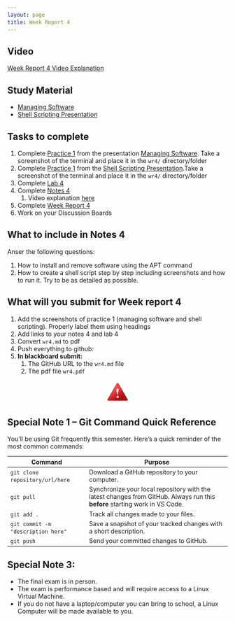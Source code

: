 ```yaml
---
layout: page
title: Week Report 4
---
```


## Video
[Week Report 4 Video Explanation](https://youtu.be/lY96atbH8mI)

## Study Material
* [Managing Software](https://docs.google.com/presentation/d/e/2PACX-1vSF-MLL-pMvSnYq71x9ZOUVNrJvwfL9ZMJSBEppKJfTUETA6AZgPA-Q6XcYCbok3MBGrfMD5llDMRci/pub?start=false&loop=false&delayms=3000)
* [Shell Scripting Presentation](https://docs.google.com/presentation/d/e/2PACX-1vSGaFVc1w27_WXIBJUGfPFjWB0nN3jL7jNFfCGuv3JaDI0DnS0OBPZnMvNPFzoRR58ClJikkDJFZwyf/pub?start=false&loop=false&delayms=3000&slide=id.p)

## Tasks to complete
1. Complete [Practice 1](https://docs.google.com/presentation/d/e/2PACX-1vSF-MLL-pMvSnYq71x9ZOUVNrJvwfL9ZMJSBEppKJfTUETA6AZgPA-Q6XcYCbok3MBGrfMD5llDMRci/pub?start=false&loop=false&delayms=3000&slide=id.g2b88a533c23_0_0) from the presentation [Managing Software](https://docs.google.com/presentation/d/e/2PACX-1vSF-MLL-pMvSnYq71x9ZOUVNrJvwfL9ZMJSBEppKJfTUETA6AZgPA-Q6XcYCbok3MBGrfMD5llDMRci/pub?start=false&loop=false&delayms=3000). Take a screenshot of the terminal and place it in the `wr4/` directory/folder
2. Complete [Practice 1](https://docs.google.com/presentation/d/e/2PACX-1vSGaFVc1w27_WXIBJUGfPFjWB0nN3jL7jNFfCGuv3JaDI0DnS0OBPZnMvNPFzoRR58ClJikkDJFZwyf/pub?start=false&loop=false&delayms=3000&slide=id.g3828ac9dff4_0_16) from the [Shell Scripting Presentation](https://docs.google.com/presentation/d/e/2PACX-1vSGaFVc1w27_WXIBJUGfPFjWB0nN3jL7jNFfCGuv3JaDI0DnS0OBPZnMvNPFzoRR58ClJikkDJFZwyf/pub?start=false&loop=false&delayms=3000&slide=id.p).Take a screenshot of the terminal and place it in the `wr4/` directory/folder
3. Complete [Lab 4](https://cis106.com/labs/lab4/)
4. Complete [Notes 4](https://cis106.com/week_report/wr4/#what-to-include-in-notes-4)
   1. Video explanation [here](https://youtu.be/1YE6jLuxoGo)
5. Complete [Week Report 4](https://cis106.com/week_report/wr4/#what-will-you-submit-for-week-report-4)
6. Work on your Discussion Boards


## What to include in Notes 4
Anser the following questions:
1. How to install and remove software using the APT command
2. How to create a shell script step by step including screenshots and how to run it. Try to be as detailed as possible.


## What will you submit for Week report 4
1. Add the screenshots of practice 1 (managing software and shell scripting). Properly label them using headings
2. Add links to your notes 4 and lab 4
3. Convert `wr4.md` to pdf
4. Push everything to github:
5. **In blackboard submit:**
   1. The GitHub URL to the `wr4.md` file
   2. The pdf file `wr4.pdf`	


<p align="center" style="display:block"><img src="/assets/warning-icon.png" width="50" /></p>


## Special Note 1 – Git Command Quick Reference
You’ll be using Git frequently this semester. Here’s a quick reminder of the most common commands:

| Command                            | Purpose                                                                                                                     |
| ---------------------------------- | --------------------------------------------------------------------------------------------------------------------------- |
| `git clone repository/url/here`    | Download a GitHub repository to your computer.                                                                              |
| `git pull`                         | Synchronize your local repository with the latest changes from GitHub. Always run this **before** starting work in VS Code. |
| `git add .`                        | Track all changes made to your files.                                                                                       |
| `git commit -m "description here"` | Save a snapshot of your tracked changes with a short description.                                                           |
| `git push`                         | Send your committed changes to GitHub.                                                                                      |


## Special Note 3:
* The final exam is in person. 
* The exam is performance based and will require access to a Linux Virtual Machine. 
* If you do not have a laptop/computer you can bring to school, a Linux Computer will be made available to you.

